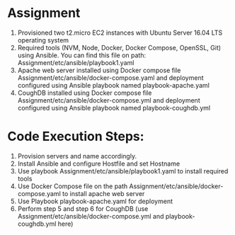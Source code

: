 # Assignment
1) Provisioned two t2.micro EC2 instances with Ubuntu Server 16.04 LTS operating system 
2) Required tools (NVM, Node, Docker, Docker Compose, OpenSSL, Git) using Ansible. You can find this file on path: Assignment/etc/ansible/playbook1.yaml
3) Apache web server installed using Docker compose file Assignment/etc/ansible/docker-compose.yaml and deployment configured using Ansible playbook named playbook-apache.yaml
4) CoughDB installed using Docker compose file Assignment/etc/ansible/docker-compose.yml and deployment configured using Ansible playbook named playbook-coughdb.yml

# Code Execution Steps:
1) Provision servers and name accordingly. 
2) Install Ansible and configure Hostfile and set Hostname
3) Use playbook Assignment/etc/ansible/playbook1.yaml to install required tools
4) Use Docker Compose file on the path Assignment/etc/ansible/docker-compose.yaml to install apache web server
5) Use Playbook playbook-apache.yaml for deployment
6) Perform step 5 and step 6 for CoughDB (use Assignment/etc/ansible/docker-compose.yml and playbook-coughdb.yml here)
